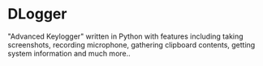 # DLogger

"Advanced Keylogger" written in Python with features including taking screenshots, recording microphone, gathering clipboard contents, getting system information and much more..
